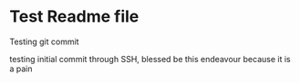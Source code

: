 # Test Readme file
Testing git commit

testing initial commit through SSH, blessed be this endeavour because it is a pain